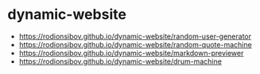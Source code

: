 # dynamic-website

- https://rodionsibov.github.io/dynamic-website/random-user-generator
- https://rodionsibov.github.io/dynamic-website/random-quote-machine
- https://rodionsibov.github.io/dynamic-website/markdown-previewer
- https://rodionsibov.github.io/dynamic-website/drum-machine


